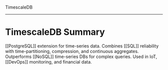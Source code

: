 TimescaleDB

---

# **TimescaleDB Summary**
[[PostgreSQL]] extension for time-series data. Combines [[SQL]] reliability with time-partitioning, compression, and continuous aggregates. Outperforms [[NoSQL]] time-series DBs for complex queries. Used in IoT, [[DevOps]] monitoring, and financial data.
